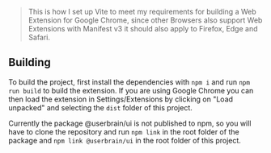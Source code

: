 > This is how I set up Vite to meet my requirements for building a Web Extension for Google Chrome, since other Browsers also support Web Extensions with Manifest v3 it should also apply to Firefox, Edge and Safari.

## Building

To build the project, first install the dependencies with `npm i` and run `npm run build` to build the extension. If you are using Google Chrome you can then load the extension in Settings/Extensions by clicking on "Load unpacked" and selecting the `dist` folder of this project.

Currently the package @userbrain/ui is not published to npm, so you will have to clone the repository and run `npm link` in the root folder of the package and `npm link @userbrain/ui` in the root folder of this project.
